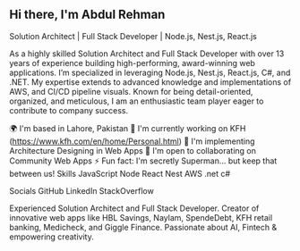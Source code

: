## Hi there, I'm Abdul Rehman 

Solution Architect | Full Stack Developer | Node.js, Nest.js, React.js
 
As a highly skilled Solution Architect and Full Stack Developer with over 13 years of experience building high-performing, award-winning web applications. I’m specialized in leveraging Node.js, Nest.js, React.js, C#, and .NET. My expertise extends to advanced knowledge and implementations of AWS, and CI/CD pipeline visuals. Known for being detail-oriented, organized, and meticulous, I am an enthusiastic team player eager to contribute to company success.
 
🌍  I'm based in Lahore, Pakistan
🚀  I'm currently working on KFH (https://www.kfh.com/en/home/Personal.html)
🧠  I'm implementing Architecture Designing in Web Apps
🤝  I'm open to collaborating on Community Web Apps
⚡  Fun fact: I'm secretly Superman... but keep that between us!
Skills
JavaScript Node React Nest AWS .net c#
 
Socials
GitHub LinkedIn StackOverflow
 
Experienced Solution Architect and Full Stack Developer. Creator of innovative web apps like HBL Savings, Naylam, SpendeDebt, KFH retail banking, Medicheck, and Giggle Finance. Passionate about AI, Fintech & empowering creativity.
